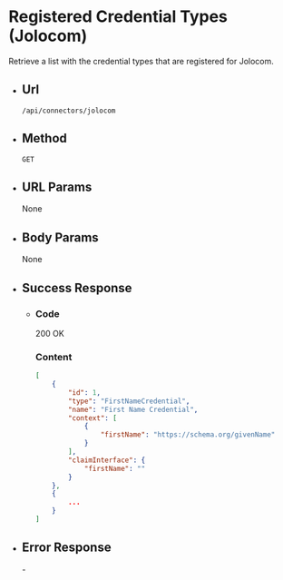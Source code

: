 # Registered Credential Types (Jolocom)
Retrieve a list with the credential types that are registered for Jolocom.

- ## Url
  `/api/connectors/jolocom`

- ## Method
  `GET`

- ## URL Params
  None

- ## Body Params
  None

- ## Success Response
  - ### Code
    200 OK
    ### Content
    ```json
    [
        {
            "id": 1,
            "type": "FirstNameCredential",
            "name": "First Name Credential",
            "context": [
                {
                    "firstName": "https://schema.org/givenName"
                }
            ],
            "claimInterface": {
                "firstName": ""
            }
        },
        {
            ...
        }
    ]
    ```

- ## Error Response
  \-